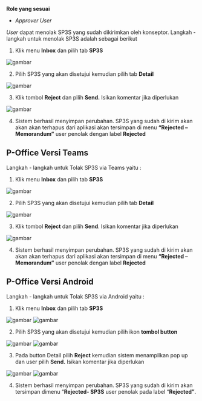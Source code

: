 **Role yang sesuai**

- *Approver User*

*User* dapat menolak SP3S yang sudah dikirimkan oleh konseptor. Langkah - langkah untuk menolak SP3S adalah sebagai berikut

1. Klik menu **Inbox** dan pilih tab **SP3S**

![gambar](SP3S/SP3S_Web/SP33.png)

2. Pilih SP3S yang akan disetujui kemudian pilih tab **Detail**

![gambar](SP3S/SP3S_Web/SP34.png)

3. Klik tombol **Reject** dan pilih **Send.** Isikan komentar jika diperlukan

![gambar](SP3S/SP3S_Web/SP35.png)

4. Sistem berhasil menyimpan perubahan. SP3S yang sudah di kirim akan akan akan terhapus dari aplikasi akan tersimpan di menu **“Rejected – Memorandum”** user penolak dengan label **Rejected**


## **P-Office Versi Teams**


Langkah - langkah untuk Tolak SP3S via Teams yaitu :

1. Klik menu **Inbox** dan pilih tab **SP3S**

![gambar](SP3S/SP3S_Teams/SP3S34.png)

2. Pilih SP3S yang akan disetujui kemudian pilih tab **Detail**

![gambar](SP3S/SP3S_Teams/SP3S35.png)

3. Klik tombol **Reject** dan pilih **Send**. Isikan komentar jika diperlukan

![gambar](SP3S/SP3S_Teams/SP3S36.png)

4. Sistem berhasil menyimpan perubahan. SP3S yang sudah di kirim akan akan akan terhapus dari aplikasi akan tersimpan di menu **“Rejected – Memorandum”** user penolak dengan label **Rejected**


## **P-Office Versi Android**

Langkah - langkah untuk Tolak SP3S via Android yaitu :

1. Klik menu **Inbox** dan pilih tab **SP3S**

![gambar](SP3S/SP3S_Android/TolakSP3S/A01.jpg) ![gambar](SP3S/SP3S_Android/TolakSP3S/A02.jpg)

2. Pilih SP3S yang akan disetujui kemudian pilih ikon **tombol button**

![gambar](SP3S/SP3S_Android/TolakSP3S/A03.jpg) ![gambar](SP3S/SP3S_Android/TolakSP3S/A04.jpg)

3. Pada button Detail pilih **Reject** kemudian sistem menampilkan pop up dan user pilih **Send.** Isikan komentar jika diperlukan
   
![gambar](SP3S/SP3S_Android/TolakSP3S/A05.jpg) ![gambar](SP3S/SP3S_Android/TolakSP3S/A06.jpg)

4. Sistem berhasil menyimpan perubahan. SP3S yang sudah di kirim akan tersimpan dimenu “**Rejected- SP3S** user penolak pada label “**Rejected”**.
